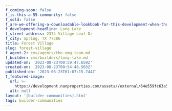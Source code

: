 ```yaml
---
f_coming-soon: false
f_is-this-a-55-community: false
f_sold: false
f_are-we-offering-a-downloadable-lookbook-for-this-development-when-they-submit-their-contact-info: false
f_development-headline: Long Lake
f_street-address: 2374 Village Leaf Dr
f_city: Spring, TX 77386
title: Forest Village
slug: forest-village
f_agent-2: cms/agents/the-omg-team.md
f_builder: cms/builders/long-lake.md
updated-on: '2023-08-23T00:59:47.659Z'
created-on: '2023-08-23T00:54:48.503Z'
published-on: '2023-08-23T01:07:15.744Z'
f_featured-image:
  url: >-
    https://development.nanproperties.com/assets//external/64e559fc63a54a2e3f56b449_new-homes-community-forest-village.webp
  alt: null
layout: '[builder-communities].html'
tags: builder-communities
---
```




